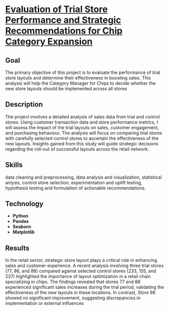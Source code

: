 <h1><a href="https://github.com/YelyzavetaBen/Project1/blob/main/Chips%20(1).ipynb">Evaluation of Trial Store Performance and Strategic Recommendations for Chip Category Expansion</a></h1>

<h2>Goal</h2>
The primary objective of this project is to evaluate the performance of trial store layouts and determine their effectiveness in boosting sales. This analysis will help the Category Manager for Chips to decide whether the new store layouts should be implemented across all stores
<br />

<h2>Description</h2>
The project involves a detailed analysis of sales data from trial and control stores. Using customer transaction data and store performance metrics, I will assess the impact of the trial layouts on sales, customer engagement, and purchasing behaviour. The analysis will focus on comparing trial stores with carefully selected control stores to ascertain the effectiveness of the new layouts. Insights gained from this study will guide strategic decisions regarding the roll-out of successful layouts across the retail network.
<br />

<h2>Skills</h2>
data cleaning and preprocessing, data analysis and visualization, statistical anlysis, control store selection, experimentation and uplift testing, hypothesis testing and formulation of actionable recommendations.
<br />

<h2>Technology</h2>

- <b>Python</b> 
- <b>Pandas</b>
- <b>Seaborn</b> 
- <b>Matplotlib</b>

<h2>Results</h2>
In the retail sector, strategic store layout plays a critical role in enhancing sales and customer experience. A recent analysis involving three trial stores (77, 86, and 88) compared against selected control stores (233, 155, and 237) highlighted the importance of layout optimization in a retail chain specializing in chips. The findings revealed that stores 77 and 88 experienced significant sales increases during the trial period, validating the effectiveness of the new layouts in these locations. In contrast, Store 86 showed no significant improvement, suggesting discrepancies in implementation or external influences

<br />



<!--
 ```diff
- text in red
+ text in green
! text in orange
# text in gray
@@ text in purple (and bold)@@
```
--!>
